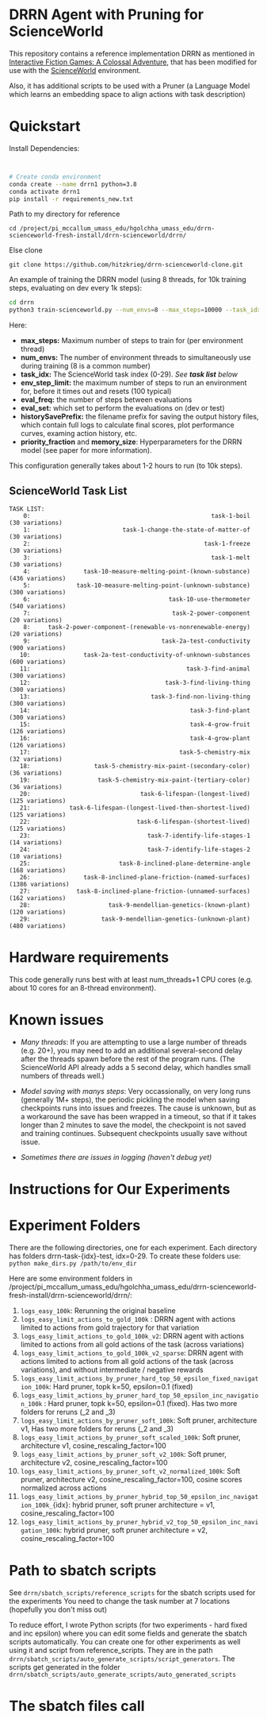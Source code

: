 # DRRN Agent with Pruning for ScienceWorld

This repository contains a reference implementation DRRN as mentioned in [Interactive Fiction Games: A Colossal Adventure](https://arxiv.org/abs/1909.05398), that has been modified for use with the [ScienceWorld](https://www.github.com/allenai/ScienceWorld) environment. 

Also, it has additional scripts to be used with a Pruner (a Language Model which learns an embedding space to align actions with task description)


# Quickstart

Install Dependencies:
```bash


# Create conda environment
conda create --name drrn1 python=3.8
conda activate drrn1
pip install -r requirements_new.txt
```

Path to my directory for reference
```
cd /project/pi_mccallum_umass_edu/hgolchha_umass_edu/drrn-scienceworld-fresh-install/drrn-scienceworld/drrn/ 
```

Else clone
```
git clone https://github.com/hitzkrieg/drrn-scienceworld-clone.git
```



An example of training the DRRN model (using 8 threads, for 10k training steps, evaluating on dev every 1k steps):
```bash
cd drrn
python3 train-scienceworld.py --num_envs=8 --max_steps=10000 --task_idx=13 --simplification_str=easy --priority_fraction=0.50 --memory_size=100000 --env_step_limit=100 --eval_freq=1000 --eval_set=dev --historySavePrefix=drrn-task13-results-seed0-dev 
```
Here:
- **max_steps:** Maximum number of steps to train for (per environment thread)
- **num_envs:** The number of environment threads to simultaneously use during training (8 is a common number)
- **task_idx:** The ScienceWorld task index (0-29). *See **task list** below*
- **env_step_limit:** the maximum number of steps to run an environment for, before it times out and resets (100 typical)
- **eval_freq:** the number of steps between evaluations
- **eval_set:** which set to perform the evaluations on (dev or test)
- **historySavePrefix:** the filename prefix for saving the output history files, which contain full logs to calculate final scores, plot performance curves, examing action history, etc.
- **priority_fraction** and **memory_size**: Hyperparameters for the DRRN model (see paper for more information).

This configuration generally takes about 1-2 hours to run (to 10k steps).

## ScienceWorld Task List
```
TASK LIST: 
    0: 	                                                 task-1-boil  (30 variations)
    1: 	                        task-1-change-the-state-of-matter-of  (30 variations)
    2: 	                                               task-1-freeze  (30 variations)
    3: 	                                                 task-1-melt  (30 variations)
    4: 	             task-10-measure-melting-point-(known-substance)  (436 variations)
    5: 	           task-10-measure-melting-point-(unknown-substance)  (300 variations)
    6: 	                                     task-10-use-thermometer  (540 variations)
    7: 	                                      task-2-power-component  (20 variations)
    8: 	   task-2-power-component-(renewable-vs-nonrenewable-energy)  (20 variations)
    9: 	                                   task-2a-test-conductivity  (900 variations)
   10: 	             task-2a-test-conductivity-of-unknown-substances  (600 variations)
   11: 	                                          task-3-find-animal  (300 variations)
   12: 	                                    task-3-find-living-thing  (300 variations)
   13: 	                                task-3-find-non-living-thing  (300 variations)
   14: 	                                           task-3-find-plant  (300 variations)
   15: 	                                           task-4-grow-fruit  (126 variations)
   16: 	                                           task-4-grow-plant  (126 variations)
   17: 	                                        task-5-chemistry-mix  (32 variations)
   18: 	                task-5-chemistry-mix-paint-(secondary-color)  (36 variations)
   19: 	                 task-5-chemistry-mix-paint-(tertiary-color)  (36 variations)
   20: 	                             task-6-lifespan-(longest-lived)  (125 variations)
   21: 	         task-6-lifespan-(longest-lived-then-shortest-lived)  (125 variations)
   22: 	                            task-6-lifespan-(shortest-lived)  (125 variations)
   23: 	                               task-7-identify-life-stages-1  (14 variations)
   24: 	                               task-7-identify-life-stages-2  (10 variations)
   25: 	                       task-8-inclined-plane-determine-angle  (168 variations)
   26: 	             task-8-inclined-plane-friction-(named-surfaces)  (1386 variations)
   27: 	           task-8-inclined-plane-friction-(unnamed-surfaces)  (162 variations)
   28: 	                    task-9-mendellian-genetics-(known-plant)  (120 variations)
   29: 	                  task-9-mendellian-genetics-(unknown-plant)  (480 variations)
```

# Hardware requirements
This code generally runs best with at least num_threads+1 CPU cores (e.g. about 10 cores for an 8-thread environment).


# Known issues
- *Many threads*: If you are attempting to use a large number of threads (e.g. 20+), you may need to add an additional several-second delay after the threads spawn before the rest of the program runs.  (The ScienceWorld API already adds a 5 second delay, which handles small numbers of threads well.) 

- *Model saving with manys steps*: Very occassionally, on very long runs (generally 1M+ steps), the periodic pickling the model when saving checkpoints runs into issues and freezes.  The cause is unknown, but as a workaround the save has been wrapped in a timeout, so that if it takes longer than 2 minutes to save the model, the checkpoint is not saved and training continues.  Subsequent checkpoints usually save without issue.

- *Sometimes there are issues in logging (haven't debug yet)*

# Instructions for Our Experiments

# Experiment Folders
There are the following directories, one for each experiment. Each directory has folders drrn-task-{idx}-test, idx=0-29. 
To create these folders use:  `python make_dirs.py /path/to/env_dir` 

Here are some environment folders in /project/pi_mccallum_umass_edu/hgolchha_umass_edu/drrn-scienceworld-fresh-install/drrn-scienceworld/drrn/: 

1. `logs_easy_100k`: Rerunning the original baseline
2. `logs_easy_limit_actions_to_gold_100k` : DRRN agent with actions limited to actions from gold trajectory for that  variation
3. `logs_easy_limit_actions_to_gold_100k_v2`: DRRN agent with actions limited to actions from all gold actions of the task (across variations)
4. `logs_easy_limit_actions_to_gold_100k_v2_sparse`:  DRRN agent with actions limited to actions from all gold actions of the task (across variations), and without intermediate / negative rewards
5. `logs_easy_limit_actions_by_pruner_hard_top_50_epsilon_fixed_navigation_100k`: Hard pruner, topk k=50, epsilon=0.1 (fixed)
6. `logs_easy_limit_actions_by_pruner_hard_top_50_epsilon_inc_navigation_100k` :  Hard pruner, topk k=50, epsilon=0.1 (fixed). Has two more folders for reruns (_2 and _3)
7. `logs_easy_limit_actions_by_pruner_soft_100k`: Soft pruner, architecture v1, Has two more folders for reruns (_2 and _3)
8. `logs_easy_limit_actions_by_pruner_soft_scaled_100k`: Soft pruner, architecture v1, cosine_rescaling_factor=100
9. `logs_easy_limit_actions_by_pruner_soft_v2_100k`: Soft pruner, architecture v2, cosine_rescaling_factor=100
10. `logs_easy_limit_actions_by_pruner_soft_v2_normalized_100k`: Soft pruner, architecture v2, cosine_rescaling_factor=100, cosine scores normalized across actions
11. `logs_easy_limit_actions_by_pruner_hybrid_top_50_epsilon_inc_navigation_100k_`{idx}: hybrid pruner, soft pruner architecture = v1, cosine_rescaling_factor=100
12. `logs_easy_limit_actions_by_pruner_hybrid_v2_top_50_epsilon_inc_navigation_100k`: hybrid pruner, soft pruner architecture = v2, cosine_rescaling_factor=100

# Path to sbatch scripts
See `drrn/sbatch_scripts/reference_scripts` for the sbatch scripts used for the experiments
You need to change the task number at 7 locations (hopefully you don't miss out)

To reduce effort, I wrote Python scripts (for two experiments - hard fixed and inc epsilon) where you can edit some fields and generate the sbatch scripts automatically. You can create one for other experiments as well using it and script from reference_scripts. They are in the path `drrn/sbatch_scripts/auto_generate_scripts/script_generators`. The scripts get generated in the folder  `drrn/sbatch_scripts/auto_generate_scripts/auto_generated_scripts`


# The sbatch files call




